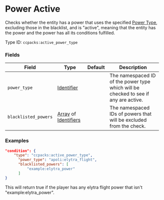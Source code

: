 # Power Active

Checks whether the entity has a power that uses the specified [Power Type](https://apoli.readthedocs.io/en/latest/types/power_types/), excluding those in the blacklist, and is "active", meaning that the entity has the power and the power has all its conditions fulfilled.

Type ID: `ccpacks:active_power_type`


### Fields

Field  | Type | Default | Description
-------|------|---------|-------------
`power_type` | [Identifier](../data_types/identifier.md) | | The namespaced ID of the power type which will be checked to see if any are active.
`blacklisted_powers` | [Array](../data_types/array.md) of [Identifiers](../data_types/identifier.md) | | The namespaced IDs of powers that will be excluded from the check.


### Examples
```json
"condition": {
  	"type": "ccpacks:active_power_type",
      "power_type": "apoli:elytra_flight",
      "blacklisted_powers": [
          "example:elytra_power"
      ]
}
```
This will return true if the player has any elytra flight power that isn't "example:elytra_power".

